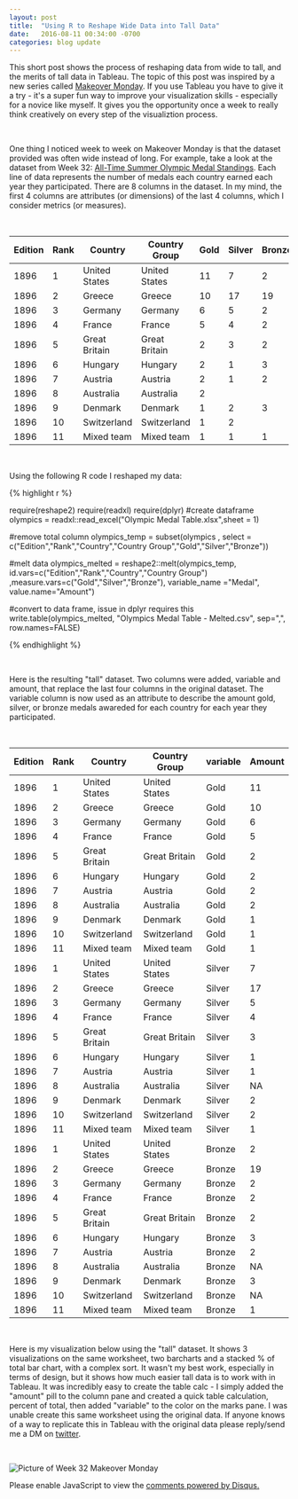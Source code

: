 ```yaml
---
layout: post
title:  "Using R to Reshape Wide Data into Tall Data"
date:   2016-08-11 00:34:00 -0700
categories: blog update
---
```


This short post shows the process of reshaping data from wide to tall, and the merits of tall data in Tableau. The topic of this post was inspired by a new series called [Makeover Monday](http://www.vizwiz.com/p/makeover-monday-challenges.html). If you use Tableau you have to give it a try - it's a super fun way to improve your visualization skills - especially for a novice like myself. It gives you the opportunity once a week to really think creatively on every step of the visualiztion process.

<br>

One thing I noticed week to week on Makeover Monday is that the dataset provided was often wide instead of long. For example, take a look at the dataset from Week 32:  [All-Time Summer Olympic Medal Standings](http://www.nbcolympics.com/medals). Each line of data represents the number of medals each country earned each year they participated. There are 8 columns in the dataset. In my mind, the first 4 columns are attributes (or dimensions) of the last 4 columns, which I consider metrics (or measures). 

<br>

| Edition | Rank | Country       | Country Group | Gold | Silver | Bronze | Total |
|---------|------|---------------|---------------|------|--------|--------|-------|
| 1896    | 1    | United States | United States | 11   | 7      | 2      | 20    |
| 1896    | 2    | Greece        | Greece        | 10   | 17     | 19     | 46    |
| 1896    | 3    | Germany       | Germany       | 6    | 5      | 2      | 13    |
| 1896    | 4    | France        | France        | 5    | 4      | 2      | 11    |
| 1896    | 5    | Great Britain | Great Britain | 2    | 3      | 2      | 7     |
| 1896    | 6    | Hungary       | Hungary       | 2    | 1      | 3      | 6     |
| 1896    | 7    | Austria       | Austria       | 2    | 1      | 2      | 5     |
| 1896    | 8    | Australia     | Australia     | 2    |        |        | 2     |
| 1896    | 9    | Denmark       | Denmark       | 1    | 2      | 3      | 6     |
| 1896    | 10   | Switzerland   | Switzerland   | 1    | 2      |        | 3     |
| 1896    | 11   | Mixed team    | Mixed team    | 1    | 1      | 1      | 3     |

<br>
<p> Using the following R code I reshaped my data: </p>

{% highlight r %}

require(reshape2)
require(readxl)
require(dplyr)
#create dataframe
olympics = readxl::read_excel("Olympic Medal Table.xlsx",sheet = 1)

#remove total column
olympics_temp = subset(olympics
     , select = c("Edition","Rank","Country","Country Group","Gold","Silver","Bronze"))

#melt data
olympics_melted = reshape2::melt(olympics_temp, id.vars=c("Edition","Rank","Country","Country Group")
     ,measure.vars=c("Gold","Silver","Bronze"),
     variable_name ="Medal", value.name="Amount")

#convert to data frame, issue in dplyr requires this
write.table(olympics_melted, "Olympics Medal Table - Melted.csv", sep=",", row.names=FALSE)

{% endhighlight %}

<br>
<p>
Here is the resulting "tall" dataset. Two columns were added, variable and amount, that replace the last four columns in the original dataset. The variable column is now used as an attribute to describe the amount gold, silver, or bronze medals awareded for each country for each year they participated. 
</p>
<br>

| Edition | Rank | Country       | Country Group | variable | Amount |
|---------|------|---------------|---------------|----------|--------|
| 1896    | 1    | United States | United States | Gold     | 11     |
| 1896    | 2    | Greece        | Greece        | Gold     | 10     |
| 1896    | 3    | Germany       | Germany       | Gold     | 6      |
| 1896    | 4    | France        | France        | Gold     | 5      |
| 1896    | 5    | Great Britain | Great Britain | Gold     | 2      |
| 1896    | 6    | Hungary       | Hungary       | Gold     | 2      |
| 1896    | 7    | Austria       | Austria       | Gold     | 2      |
| 1896    | 8    | Australia     | Australia     | Gold     | 2      |
| 1896    | 9    | Denmark       | Denmark       | Gold     | 1      |
| 1896    | 10   | Switzerland   | Switzerland   | Gold     | 1      |
| 1896    | 11   | Mixed team    | Mixed team    | Gold     | 1      |
| 1896    | 1    | United States | United States | Silver   | 7      |
| 1896    | 2    | Greece        | Greece        | Silver   | 17     |
| 1896    | 3    | Germany       | Germany       | Silver   | 5      |
| 1896    | 4    | France        | France        | Silver   | 4      |
| 1896    | 5    | Great Britain | Great Britain | Silver   | 3      |
| 1896    | 6    | Hungary       | Hungary       | Silver   | 1      |
| 1896    | 7    | Austria       | Austria       | Silver   | 1      |
| 1896    | 8    | Australia     | Australia     | Silver   | NA     |
| 1896    | 9    | Denmark       | Denmark       | Silver   | 2      |
| 1896    | 10   | Switzerland   | Switzerland   | Silver   | 2      |
| 1896    | 11   | Mixed team    | Mixed team    | Silver   | 1      |
| 1896    | 1    | United States | United States | Bronze   | 2      |
| 1896    | 2    | Greece        | Greece        | Bronze   | 19     |
| 1896    | 3    | Germany       | Germany       | Bronze   | 2      |
| 1896    | 4    | France        | France        | Bronze   | 2      |
| 1896    | 5    | Great Britain | Great Britain | Bronze   | 2      |
| 1896    | 6    | Hungary       | Hungary       | Bronze   | 3      |
| 1896    | 7    | Austria       | Austria       | Bronze   | 2      |
| 1896    | 8    | Australia     | Australia     | Bronze   | NA     |
| 1896    | 9    | Denmark       | Denmark       | Bronze   | 3      |
| 1896    | 10   | Switzerland   | Switzerland   | Bronze   | NA     |
| 1896    | 11   | Mixed team    | Mixed team    | Bronze   | 1      |

<br>

Here is my visualization below using the "tall" dataset. It shows 3 visualizations on the same worksheet, two barcharts and a stacked % of total bar chart, with a complex sort. It wasn't my best work, especially in terms of design, but it shows how much easier tall data is to work with in Tableau. It was incredibly easy to create the table calc - I simply added the "amount" pill to the column pane and created a quick table calculation, percent of total, then added "variable" to the color on the marks pane. I was unable create this same worksheet using the original data. If anyone knows of a way to replicate this in Tableau with the original data please reply/send me a DM on [twitter](https://twitter.com/JohnTilelli). 


<br>

![Picture of Week 32 Makeover Monday](https://johntilelli.github.io/mmwk32.png)

<div id="disqus_thread"></div>
<script>
    
    var disqus_config = function () {
        this.page.url = johntilelli.com/blog/update/2016/08/11/reshaping-data.html;
        this.page.identifier = '2016-08-11-reshaping-data'; // Replace PAGE_IDENTIFIER with your page's unique identifier variable
    };
    (function() {  // DON'T EDIT BELOW THIS LINE
        var d = document, s = d.createElement('script');
        
        s.src = '//www-johntilelli-com.disqus.com/embed.js';
        
        s.setAttribute('data-timestamp', +new Date());
        (d.head || d.body).appendChild(s);
    })();
</script>
<noscript>Please enable JavaScript to view the <a href="https://disqus.com/?ref_noscript" rel="nofollow">comments powered by Disqus.</a></noscript>
